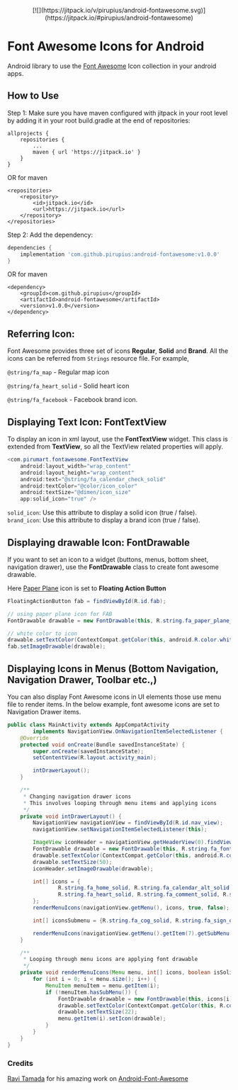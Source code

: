 <p align="center">
    [![](https://jitpack.io/v/pirupius/android-fontawesome.svg)](https://jitpack.io/#pirupius/android-fontawesome)
</p>

Font Awesome Icons for Android 
===================
Android library to use the [Font Awesome](https://fontawesome.com/icons) Icon collection in your android apps.

How to Use
-------------
Step 1: Make sure you have maven configured with jitpack in your root level by adding it in your root build.gradle at the end of repositories:                                                                       

```
allprojects {
    repositories {
        ...
        maven { url 'https://jitpack.io' }
    }
}
```

OR for maven

```
<repositories>
    <repository>
        <id>jitpack.io</id>
        <url>https://jitpack.io</url>
    </repository>
</repositories>
```

Step 2: Add the dependency:

```gradle
dependencies {
    implementation 'com.github.pirupius:android-fontawesome:v1.0.0'
}
```

OR for maven

```
<dependency>
    <groupId>com.github.pirupius</groupId>
    <artifactId>android-fontawesome</artifactId>
    <version>v1.0.0</version>
</dependency>
```

Referring Icon:
-----
Font Awesome provides three set of icons **Regular**, **Solid** and **Brand**. All the icons can be referred from `Strings` resource file. For example,

`@string/fa_map` - Regular map icon

`@string/fa_heart_solid` - Solid heart icon

`@string/fa_facebook` - Facebook brand icon.

Displaying Text Icon: FontTextView
----
To display an icon in xml layout, use the **FontTextView** widget. This class is extended from **TextView**, so all the TextView related properties will apply.
```java
<com.pirumart.fontawesome.FontTextView
    android:layout_width="wrap_content"
    android:layout_height="wrap_content"
    android:text="@string/fa_calendar_check_solid"
    android:textColor="@color/icon_color"
    android:textSize="@dimen/icon_size"
    app:solid_icon="true" />
```

`solid_icon`: Use this attribute to display a solid icon (true / false).
`brand_icon`: Use this attribute to display a brand icon (true / false).

Displaying drawable Icon: FontDrawable
----
If you want to set an icon to a widget (buttons, menus, bottom sheet, navigation drawer), use the **FontDrawable** class to create font awesome drawable.

Here [Paper Plane](https://fontawesome.com/icons/paper-plane?style=solid) icon is set to **Floating Action Button**
```java
FloatingActionButton fab = findViewById(R.id.fab);

// using paper plane icon for FAB
FontDrawable drawable = new FontDrawable(this, R.string.fa_paper_plane_solid, true, false);

// white color to icon
drawable.setTextColor(ContextCompat.getColor(this, android.R.color.white));
fab.setImageDrawable(drawable);
```

Displaying Icons in Menus (Bottom Navigation, Navigation Drawer, Toolbar etc.,)
----
You can also display Font Awesome icons in UI elements those use menu file to render items. In the below example, font awesome icons are set to Navigation Drawer items.
```java
public class MainActivity extends AppCompatActivity
        implements NavigationView.OnNavigationItemSelectedListener {
    @Override
    protected void onCreate(Bundle savedInstanceState) {
        super.onCreate(savedInstanceState);
        setContentView(R.layout.activity_main);

        intDrawerLayout();
    }

    /**
     * Changing navigation drawer icons
     * This involves looping through menu items and applying icons
     */
    private void intDrawerLayout() {
        NavigationView navigationView = findViewById(R.id.nav_view);
        navigationView.setNavigationItemSelectedListener(this);

        ImageView iconHeader = navigationView.getHeaderView(0).findViewById(R.id.nav_header_icon);
        FontDrawable drawable = new FontDrawable(this, R.string.fa_font_awesome, false, true);
        drawable.setTextColor(ContextCompat.getColor(this, android.R.color.white));
        drawable.setTextSize(50);
        iconHeader.setImageDrawable(drawable);

        int[] icons = {
                R.string.fa_home_solid, R.string.fa_calendar_alt_solid, R.string.fa_user_solid,
                R.string.fa_heart_solid, R.string.fa_comment_solid, R.string.fa_dollar_sign_solid, R.string.fa_gift_solid
        };
        renderMenuIcons(navigationView.getMenu(), icons, true, false);

        int[] iconsSubmenu = {R.string.fa_cog_solid, R.string.fa_sign_out_alt_solid};

        renderMenuIcons(navigationView.getMenu().getItem(7).getSubMenu(), iconsSubmenu, true, false);
    }

    /**
     * Looping through menu icons are applying font drawable
     */
    private void renderMenuIcons(Menu menu, int[] icons, boolean isSolid, boolean isBrand) {
        for (int i = 0; i < menu.size(); i++) {
            MenuItem menuItem = menu.getItem(i);
            if (!menuItem.hasSubMenu()) {
                FontDrawable drawable = new FontDrawable(this, icons[i], isSolid, isBrand);
                drawable.setTextColor(ContextCompat.getColor(this, R.color.icon_nav_drawer));
                drawable.setTextSize(22);
                menu.getItem(i).setIcon(drawable);
            }
        }
    }
}
```

### Credits 

[Ravi Tamada](https://github.com/ravi8x) for his amazing work on [Android-Font-Awesome](https://github.com/ravi8x/Android-Font-Awesome)
